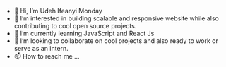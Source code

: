 - 👋 Hi, I’m Udeh Ifeanyi Monday 
- 👀 I’m interested in building scalable and responsive website while also contributing to cool open source projects.
- 🌱 I’m currently learning JavaScript and React Js
- 💞️ I’m looking to collaborate on cool projects and also ready to work or serve as an intern.
- 📫 How to reach me ...

<!---
Ifescohub/Ifescohub is a ✨ special ✨ repository because its `README.md` (this file) appears on your GitHub profile.
You can click the Preview link to take a look at your changes.
--->
